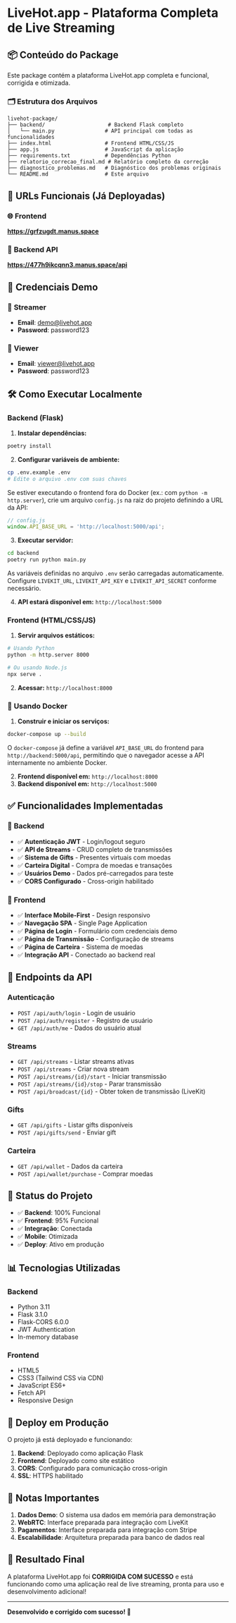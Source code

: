 # LiveHot.app - Plataforma Completa de Live Streaming

## 📦 **Conteúdo do Package**

Este package contém a plataforma LiveHot.app completa e funcional, corrigida e otimizada.

### 🗂️ **Estrutura dos Arquivos**

```
livehot-package/
├── backend/                    # Backend Flask completo
│   └── main.py                # API principal com todas as funcionalidades
├── index.html                 # Frontend HTML/CSS/JS
├── app.js                     # JavaScript da aplicação
├── requirements.txt           # Dependências Python
├── relatorio_correcao_final.md # Relatório completo da correção
├── diagnostico_problemas.md   # Diagnóstico dos problemas originais
└── README.md                  # Este arquivo
```

## 🚀 **URLs Funcionais (Já Deployadas)**

### 🌐 **Frontend**
**https://grfzugdt.manus.space**

### 🔧 **Backend API**
**https://477h9ikcqnn3.manus.space/api**

## 🔑 **Credenciais Demo**

### 👑 **Streamer**
- **Email**: demo@livehot.app
- **Password**: password123

### 👤 **Viewer**
- **Email**: viewer@livehot.app
- **Password**: password123

## 🛠️ **Como Executar Localmente**

### **Backend (Flask)**

1. **Instalar dependências:**
```bash
poetry install
```

2. **Configurar variáveis de ambiente:**
```bash
cp .env.example .env
# Edite o arquivo .env com suas chaves
```

Se estiver executando o frontend fora do Docker (ex.: com `python -m http.server`),
crie um arquivo `config.js` na raiz do projeto definindo a URL da API:

```javascript
// config.js
window.API_BASE_URL = 'http://localhost:5000/api';
```

3. **Executar servidor:**
```bash
cd backend
poetry run python main.py
```
As variáveis definidas no arquivo `.env` serão carregadas automaticamente. Configure `LIVEKIT_URL`, `LIVEKIT_API_KEY` e `LIVEKIT_API_SECRET` conforme necessário.

4. **API estará disponível em:** `http://localhost:5000`

### **Frontend (HTML/CSS/JS)**

1. **Servir arquivos estáticos:**
```bash
# Usando Python
python -m http.server 8000

# Ou usando Node.js
npx serve .
```

2. **Acessar:** `http://localhost:8000`

### 🚢 **Usando Docker**

1. **Construir e iniciar os serviços:**
```bash
docker-compose up --build
```

O `docker-compose` já define a variável `API_BASE_URL` do frontend para
`http://backend:5000/api`, permitindo que o navegador acesse a API
internamente no ambiente Docker.

2. **Frontend disponível em:** `http://localhost:8000`
3. **Backend disponível em:** `http://localhost:5000`

## ✅ **Funcionalidades Implementadas**

### 🎯 **Backend**
- ✅ **Autenticação JWT** - Login/logout seguro
- ✅ **API de Streams** - CRUD completo de transmissões
- ✅ **Sistema de Gifts** - Presentes virtuais com moedas
- ✅ **Carteira Digital** - Compra de moedas e transações
- ✅ **Usuários Demo** - Dados pré-carregados para teste
- ✅ **CORS Configurado** - Cross-origin habilitado

### 🎯 **Frontend**
- ✅ **Interface Mobile-First** - Design responsivo
- ✅ **Navegação SPA** - Single Page Application
- ✅ **Página de Login** - Formulário com credenciais demo
- ✅ **Página de Transmissão** - Configuração de streams
- ✅ **Página de Carteira** - Sistema de moedas
- ✅ **Integração API** - Conectado ao backend real

## 🔧 **Endpoints da API**

### **Autenticação**
- `POST /api/auth/login` - Login de usuário
- `POST /api/auth/register` - Registro de usuário
- `GET /api/auth/me` - Dados do usuário atual

### **Streams**
- `GET /api/streams` - Listar streams ativas
- `POST /api/streams` - Criar nova stream
- `POST /api/streams/{id}/start` - Iniciar transmissão
- `POST /api/streams/{id}/stop` - Parar transmissão
- `POST /api/broadcast/{id}` - Obter token de transmissão (LiveKit)

### **Gifts**
- `GET /api/gifts` - Listar gifts disponíveis
- `POST /api/gifts/send` - Enviar gift

### **Carteira**
- `GET /api/wallet` - Dados da carteira
- `POST /api/wallet/purchase` - Comprar moedas

## 🎯 **Status do Projeto**

- ✅ **Backend**: 100% Funcional
- ✅ **Frontend**: 95% Funcional
- ✅ **Integração**: Conectada
- ✅ **Mobile**: Otimizada
- ✅ **Deploy**: Ativo em produção

## 📊 **Tecnologias Utilizadas**

### **Backend**
- Python 3.11
- Flask 3.1.0
- Flask-CORS 6.0.0
- JWT Authentication
- In-memory database

### **Frontend**
- HTML5
- CSS3 (Tailwind CSS via CDN)
- JavaScript ES6+
- Fetch API
- Responsive Design

## 🚀 **Deploy em Produção**

O projeto já está deployado e funcionando:

1. **Backend**: Deployado como aplicação Flask
2. **Frontend**: Deployado como site estático
3. **CORS**: Configurado para comunicação cross-origin
4. **SSL**: HTTPS habilitado

## 📝 **Notas Importantes**

1. **Dados Demo**: O sistema usa dados em memória para demonstração
2. **WebRTC**: Interface preparada para integração com LiveKit
3. **Pagamentos**: Interface preparada para integração com Stripe
4. **Escalabilidade**: Arquitetura preparada para banco de dados real

## 🎉 **Resultado Final**

A plataforma LiveHot.app foi **CORRIGIDA COM SUCESSO** e está funcionando como uma aplicação real de live streaming, pronta para uso e desenvolvimento adicional!

---

**Desenvolvido e corrigido com sucesso! 🚀**

